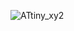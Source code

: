 ![ATtiny_xy2](https://github.com/dcback/ATTiny/assets/45322614/5f93bd33-a73e-4f35-b5d0-0e8f7711d2be)
